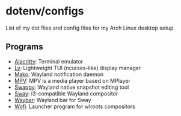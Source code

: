 # dotenv/configs

List of my dot files and config files for my Arch Linux desktop setup.

## Programs

- [Alacritty](https://github.com/alacritty/alacritty): Terminal emulator
- [Ly](https://github.com/fairyglade/ly): Lightweight TUI (ncurses-like) display manager 
- [Mako](https://github.com/emersion/mako): Wayland notification daemon
- [MPV](https://mpv.io/): MPV is a media player based on MPlayer 
- [Swappy](https://github.com/jtheoof/swappy): Wayland native snapshot editing tool 
- [Sway](https://github.com/swaywm/sway): i3-compatible Wayland compositor
- [Waybar](https://github.com/Alexays/Waybar): Wayland bar for Sway
- [Wofi](https://hg.sr.ht/~scoopta/wofi): Launcher program for wlroots compositors